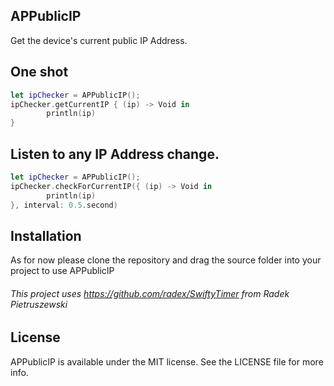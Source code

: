 ## APPublicIP

Get the device's current public IP Address.

## One shot
```swift
let ipChecker = APPublicIP();
ipChecker.getCurrentIP { (ip) -> Void in
        println(ip)
}
```

## Listen to any IP Address change.
```swift
let ipChecker = APPublicIP();
ipChecker.checkForCurrentIP({ (ip) -> Void in
        println(ip)
}, interval: 0.5.second)
```

## Installation 
As for now please clone the repository and drag the source folder into your project to use APPublicIP

###### This project uses https://github.com/radex/SwiftyTimer from Radek Pietruszewski

## License
APPublicIP is available under the MIT license. See the LICENSE file for more info.

